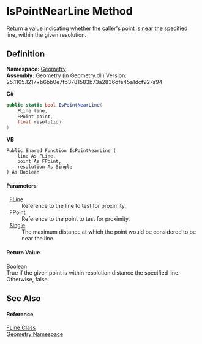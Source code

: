 # IsPointNearLine Method


Return a value indicating whether the caller's point is near the specified line, within the given resolution.



## Definition
**Namespace:** <a href="eb409b48-e279-bdb4-daf3-3196b72d55a2.md">Geometry</a>  
**Assembly:** Geometry (in Geometry.dll) Version: 25.1105.1217+b6bb0e7fb3781583b73a2836dfe45a1dcf927a94

**C#**
``` C#
public static bool IsPointNearLine(
	FLine line,
	FPoint point,
	float resolution
)
```
**VB**
``` VB
Public Shared Function IsPointNearLine ( 
	line As FLine,
	point As FPoint,
	resolution As Single
) As Boolean
```



#### Parameters
<dl><dt>  <a href="99e8edd0-3bcb-d1f2-0683-cf53bac524c7.md">FLine</a></dt><dd>Reference to the line to test for proximity.</dd><dt>  <a href="477a6142-7b25-5977-263a-a8e4e3c4f582.md">FPoint</a></dt><dd>Reference to the point to test for proximity.</dd><dt>  <a href="https://learn.microsoft.com/dotnet/api/system.single" target="_blank" rel="noopener noreferrer">Single</a></dt><dd>The maximum distance at which the point would be considered to be near the line.</dd></dl>

#### Return Value
<a href="https://learn.microsoft.com/dotnet/api/system.boolean" target="_blank" rel="noopener noreferrer">Boolean</a>  
True if the given point is within resolution distance the specified line. Otherwise, false.

## See Also


#### Reference
<a href="99e8edd0-3bcb-d1f2-0683-cf53bac524c7.md">FLine Class</a>  
<a href="eb409b48-e279-bdb4-daf3-3196b72d55a2.md">Geometry Namespace</a>  
